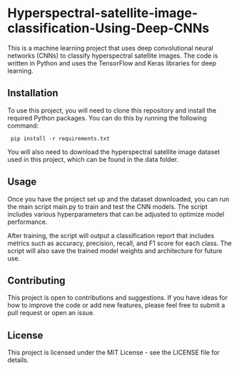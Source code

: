 # Hyperspectral-satellite-image-classification-Using-Deep-CNNs
This is a machine learning project that uses deep convolutional neural networks (CNNs) to classify hyperspectral satellite images. The code is written in Python and uses the TensorFlow and Keras libraries for deep learning.

## Installation
To use this project, you will need to clone this repository and install the required Python packages. You can do this by running the following command:

     pip install -r requirements.txt

You will also need to download the hyperspectral satellite image dataset used in this project, which can be found in the data folder.

## Usage
Once you have the project set up and the dataset downloaded, you can run the main script main.py to train and test the CNN models. The script includes various hyperparameters that can be adjusted to optimize model performance.

After training, the script will output a classification report that includes metrics such as accuracy, precision, recall, and F1 score for each class. The script will also save the trained model weights and architecture for future use.

## Contributing
This project is open to contributions and suggestions. If you have ideas for how to improve the code or add new features, please feel free to submit a pull request or open an issue.

## License
This project is licensed under the MIT License - see the LICENSE file for details.
